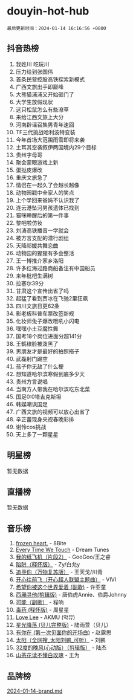 # douyin-hot-hub

`最后更新时间：2024-01-14 16:16:56 +0800`

## 抖音热榜

1. 我姓川 吃玩川
1. 压力给到张国伟
1. 首条民营控股高铁探索新模式
1. 广西文旅出手即巅峰
1. 大熊猫浦浦又开始砸门了
1. 大学生放假现状
1. 这只松鼠怎么有些潦草
1. 来给江西文旅上大分
1. 河南辟谣召集男青年速回
1. TF三代挑战哈利波特变装
1. 今年首场大范围雨雪即将来袭
1. 土耳其空袭叙伊两国境内29个目标
1. 贵州字母哥
1. 聚会蒙眼游戏上新
1. 蛋挞皮爆改
1. 重庆文旅急了
1. 情侣在一起久了会越长越像
1. 动物园戳中全家人的笑点
1. 上个学回来爸妈不认识我了
1. 连云港坠河男孩遗体已找到
1. 猫咪睡醒后的第一件事
1. 黎吧啦仿妆
1. 刘涛高铁播音一学就会
1. 被方言支配的潜行剧组
1. 天降祁媛共舞恋曲
1. 动物园的猩猩有多会整活
1. 王一博推介家乡洛阳
1. 许多红海过路商船备注有中国船员
1. 来年枇杷生满树
1. 拉塞尔39分
1. 甘肃这个宣传出省了吗
1. 起猛了看到贾冰在飞驰2里狂飙
1. 四川文旅日更62条
1. 影老板科普车票改签新规
1. 化妆师兔子爆改哦吼小闪电
1. 嘿嘿小土豆魔性舞
1. 国考18个岗位进面分超141分
1. 王鹤棣脸被泼黑了
1. 男朋友才是最好的拍照搭子
1. 武磊射门踢空
1. 孩子你无敌了什么梗
1. 想知道哈尔滨寒假到底多少天
1. 贵州方言说唱
1. 当南方人带我在哈尔滨吃东北菜
1. 国足0:0塔吉克斯坦
1. 韩媒嘲讽国足
1. 广西文旅的视频可以放心出省了
1. 辛芷蕾现身央视春晚彩排
1. 谢怜cos挑战
1. 天上多了一颗星星

## 明星榜

暂无数据

## 直播榜

暂无数据

## 音乐榜

1. [frozen heart.](https://sf86-cdn-tos.douyinstatic.com/obj/tos-cn-ve-2774/oIIWJfyjIACZA9zQMtnJ6hQQhFC4vhCupoRBsO) - 8Bite
1. [Every Time We Touch](https://sf6-cdn-tos.douyinstatic.com/obj/tos-cn-ve-2774/ogN6lUKQeBBfEVhIOMikG1CcJjugxk1tztZyhP) - Dream Tunes
1. [我的纸飞机（片段2）](https://sf86-cdn-tos.douyinstatic.com/obj/tos-cn-ve-2774/oM2ZrKcg2CD5AeRB2gkeXOFB1IxAGJdZPazYHf) - GooGoo/王之睿
1. [陷阱（释怀版）](https://sf86-cdn-tos.douyinstatic.com/obj/tos-cn-ve-2774/oE8C21LeZrzKLDFfQYgMzx4GAIHageG5IzayY7) - Zy/白允y
1. [追寻你（万物复苏版）](https://sf86-cdn-tos.douyinstatic.com/obj/tos-cn-ve-2774/oYeAZJsbjIDit9APmBg8u6uDUQnHmoCf3gbo74) - 王天戈/川青
1. [开心往前飞（开心超人联盟主题曲）](https://sf86-cdn-tos.douyinstatic.com/obj/tos-cn-ve-2774/9d8fb7c82cf1421fb93a9fe925275e0a) - VIVI
1. [希望你被这个世界爱着 (副歌)](https://sf86-cdn-tos.douyinstatic.com/obj/tos-cn-ve-2774/oUHCmWQfZlE3QQBKBeD8rCFLpJzPgCpImhsxMt) - 许亚童
1. [西厢寻他(剪辑版)](https://sf86-cdn-tos.douyinstatic.com/obj/tos-cn-ve-2774/oUsAVfAQKlRNxEv5qxvIB8o5qmIWUcXbzJKJhw) - 唐伯虎Annie、伯爵Johnny
1. [可能（副歌）](https://sf86-cdn-tos.douyinstatic.com/obj/tos-cn-ve-2774/cde1731888894259b333569393c2fb51) - 程响
1. [毒药 (释怀版)](https://sf86-cdn-tos.douyinstatic.com/obj/tos-cn-ve-2774/oYILMEAzspdZBIzy4frJNB8ZHPHWAhiwowd4Ad) - 周星星
1. [Love Lee](https://sf3-cdn-tos.douyinstatic.com/obj/tos-cn-ve-2774/o05GbkJGbCBTdDnMtB0fwOYgkeZp23vrWQDQBS) - AKMU (악뮤)
1. [星光降落 (贝儿完整版)](https://sf86-cdn-tos.douyinstatic.com/obj/tos-cn-ve-2774/okwB9hAwyAtsFFkFBzAX1hOOfQuIoMNs0W2Mwr) - 陆雨萱（贝儿）
1. [有你在 (第一次见面你的开场白)](https://sf86-cdn-tos.douyinstatic.com/obj/tos-cn-ve-2774/oAthrQ3ClJBfI57uBoFEgNDYtNCZ0TSYQQfxQ0) - 赵露思
1. [太阳（全网搜_太阳刘鹏_可听）](https://sf6-cdn-tos.douyinstatic.com/obj/tos-cn-ve-2774/ogWbyIQnlBFImVbeDocRdCIYtBHlbJXgfZMvgz) - 刘鹏
1. [32度的晚风(心动版）（剪辑版）](https://sf86-cdn-tos.douyinstatic.com/obj/tos-cn-ve-2774/owNyabsyWdzUulxhoJfK8IBXgp0UMQAHpvGh2B) - 陆杰
1. [山茶花读不懂白玫瑰](https://sf86-cdn-tos.douyinstatic.com/obj/tos-cn-ve-2774/osfn8B7DktrRHEPJgPCfDbw7QDQEkwC16BxZg9) - 王为

## 品牌榜

[2024-01-14-brand.md](2024-01-14-brand.md)
